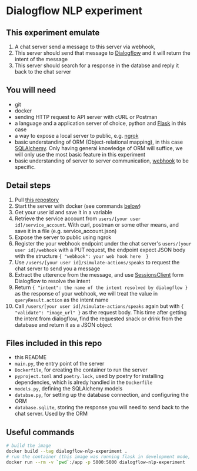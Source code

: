 Dialogflow NLP experiment
====

This experiment emulate
----
1. A chat server send a message to this server via webhook,
1. This server should send that message to [Dialogflow](https://cloud.google.com/dialogflow/docs) and it will return the intent of the message
1. This server should search for a response in the databse and reply it back to the chat server

You will need
----
- git
- docker
- sending HTTP request to API server with cURL or Postman
- a language and a application server of choice, python and [Flask](https://github.com/pallets/flask) in this case
- a way to expose a local server to public, e.g. [ngrok](https://ngrok.com)
- basic understanding of ORM (Object-relational mapping), in this case [SQLAlchemy](https://www.sqlalchemy.org). Only having general knowledge of ORM will suffice, we will only use the most basic feature in this experiment
- basic understanding of server to server communication, [webhook](https://en.wikipedia.org/wiki/Webhook) to be specific.

Detail steps
----
1. Pull [this repostory](git@github.com:HungryFoolishHappy/recuitment-flask-template.git)
1. Start the server with docker (see commands [below](#useful-commands))
1. Get your user id and save it in a variable
1. Retrieve the service account from `users/[your user id]/service_account`.
With curl, postman or some other means, and save it in a file (e.g. service_account.json)
1. Expose the server to public using ngrok
1. Register the your webhook endpoint
under the chat server's `users/[your user id]/webhook` with a PUT request,
the endpoint expect JSON body with the structure `{ "webhook": your web hook here  }`
1. Use `/users/[your user id]/simulate-actions/speaks`
to request the chat server to send you a message
1. Extract the utterence from the message,
and use [SessionsClient](https://googleapis.dev/python/dialogflow/latest/gapic/v2/api.html#dialogflow_v2.SessionsClient) form Dialogflow to resolve the intent
1. Return `{ "intent": the name of the intent resolved by dialogflow }` as the response of your webhook, we will treat the value in `queryResult.action` as the intent name
1. Call `/users/[your user id]/simulate-actions/speaks` again but
with `{ "validate": "image_url" }` as the request body. This time after getting the intent from dialogflow,
 find the requested snack or drink from the database and return it as a JSON object

Files included in this repo
----
- this README
- `main.py`, the entry point of the server
- `Dockerfile`, for creating the container to run the server
- `pyproject.toml` and `poetry.lock`, used by poetry for installing dependencies, which is alredy handled in the `Dockerfile`
- `models.py`, defining the SQLAlchemy models
- `databse.py`, for setting up the database connection, and configuring the ORM
- `database.sqlite`, storing the response you will need to send back to the chat server. Used by the ORM


Useful commands
----
```sh
# build the image
docker build --tag dialogflow-nlp-experiment .
# run the container (this image was running flask in development mode, it will auto-reload upon file change, manually restarting the container is not necessary)
docker run --rm -v `pwd`:/app -p 5000:5000 dialogflow-nlp-experiment
```
